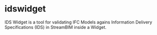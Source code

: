 # idswidget
IDS Widget is a tool for validating IFC Models agains Information Delivery Specifications (IDS) in StreamBIM inside a Widget.
